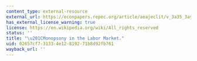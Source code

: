 ```yaml
---
content_type: external-resource
external_url: https://econpapers.repec.org/article/aeajeclit/v_3a35_3ay_3a1997_3ai_3a1_3ap_3a86-112.htm
has_external_license_warning: true
license: https://en.wikipedia.org/wiki/All_rights_reserved
status: ''
title: "\u201CMonopsony in the Labor Market."
uid: 02657cf7-3133-4e12-8192-71b8d92fb761
wayback_url: ''
---
```

